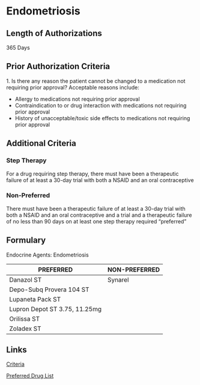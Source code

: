 # Endometriosis

## Length of Authorizations

365 Days

## Prior Authorization Criteria

1\. Is there any reason the patient cannot be changed to a medication not requiring prior approval? Acceptable reasons include:

-   Allergy to medications not requiring prior approval
-   Contraindication to or drug interaction with medications not requiring prior approval
-   History of unacceptable/toxic side effects to medications not requiring prior approval

## Additional Criteria

### Step Therapy

For a drug requiring step therapy, there must have been a therapeutic failure of at least a 30-day trial with both a NSAID and an oral contraceptive

### Non-Preferred

There must have been a therapeutic failure of at least a 30-day trial with both a NSAID and an oral contraceptive and a trial and a therapeutic failure of no less than 90 days on at least one step therapy required “preferred”

## Formulary

Endocrine Agents: Endometriosis

| PREFERRED                     | NON-PREFERRED |
|-------------------------------|---------------|
| Danazol ST                    | Synarel       |
| Depo-Subq Provera 104 ST      |               |
| Lupaneta Pack ST              |               |
| Lupron Depot ST 3.75, 11.25mg |               |
| Orilissa ST                   |               |
| Zoladex ST                    |               |

## Links

[Criteria](https://pharmacy.medicaid.ohio.gov/sites/default/files/20220415_UPDL_Criteria_FINAL_.pdf#page=50)

[Preferred Drug List](https://pharmacy.medicaid.ohio.gov/sites/default/files/20220701_UPDL_FINAL.pdf#page=20)
